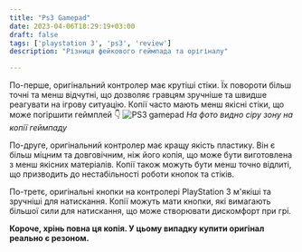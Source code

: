 ```yaml
---
title: "Ps3 Gamepad"
date: 2023-04-06T18:29:19+03:00
draft: false
tags: ['playstation 3', 'ps3', 'review']
description: "Різниця фейкового геймпада та орігіналу"

---
```


По-перше, оригінальний контролер має крутіші стіки. Їх повороти більш точні та менш відчутні, що дозволяє гравцям зручніше та швидше реагувати на ігрову ситуацію. Копії часто мають менш якісні стіки, що може погіршити геймплей 👇
![PS3 gamepad](/SimpleBlog/img/ps3.png "ps3")
*На фото видно сіру зону на копії геймпаду*

По-друге, оригінальний контролер має кращу якість пластику. Він є більш міцним та довговічним, ніж його копія, що може бути виготовлена з менш якісних матеріалів. Копії також можуть бути менш точно відлиті, що призводить до нестабільності роботи кнопок та стіків.

По-третє, оригінальні кнопки на контролері PlayStation 3 м'якіші та зручніші для натискання. Копії можуть мати кнопки, які вимагають більшої сили для натискання, що може створювати дискомфорт при грі.

**Короче, хрінь повна ця копія. У цьому випадку купити оригінал реально є резоном.**